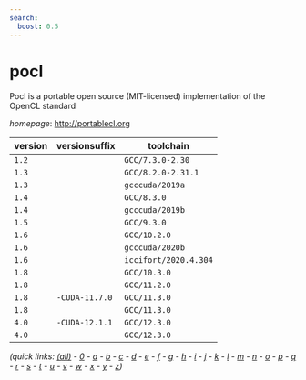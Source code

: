 ```yaml
---
search:
  boost: 0.5
---
```

# pocl

Pocl is a portable open source (MIT-licensed) implementation of the OpenCL standard

*homepage*: <http://portablecl.org>

version | versionsuffix | toolchain
--------|---------------|----------
``1.2`` |  | ``GCC/7.3.0-2.30``
``1.3`` |  | ``GCC/8.2.0-2.31.1``
``1.3`` |  | ``gcccuda/2019a``
``1.4`` |  | ``GCC/8.3.0``
``1.4`` |  | ``gcccuda/2019b``
``1.5`` |  | ``GCC/9.3.0``
``1.6`` |  | ``GCC/10.2.0``
``1.6`` |  | ``gcccuda/2020b``
``1.6`` |  | ``iccifort/2020.4.304``
``1.8`` |  | ``GCC/10.3.0``
``1.8`` |  | ``GCC/11.2.0``
``1.8`` | ``-CUDA-11.7.0`` | ``GCC/11.3.0``
``1.8`` |  | ``GCC/11.3.0``
``4.0`` | ``-CUDA-12.1.1`` | ``GCC/12.3.0``
``4.0`` |  | ``GCC/12.3.0``


*(quick links: [(all)](../index.md) - [0](../0/index.md) - [a](../a/index.md) - [b](../b/index.md) - [c](../c/index.md) - [d](../d/index.md) - [e](../e/index.md) - [f](../f/index.md) - [g](../g/index.md) - [h](../h/index.md) - [i](../i/index.md) - [j](../j/index.md) - [k](../k/index.md) - [l](../l/index.md) - [m](../m/index.md) - [n](../n/index.md) - [o](../o/index.md) - [p](../p/index.md) - [q](../q/index.md) - [r](../r/index.md) - [s](../s/index.md) - [t](../t/index.md) - [u](../u/index.md) - [v](../v/index.md) - [w](../w/index.md) - [x](../x/index.md) - [y](../y/index.md) - [z](../z/index.md))*

